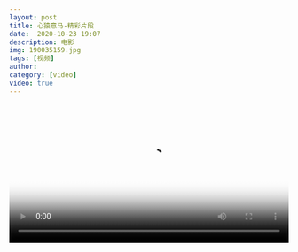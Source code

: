 ```yaml
---
layout: post
title: 心猿意马-精彩片段
date:  2020-10-23 19:07
description: 电影
img: 190035159.jpg
tags: [视频]
author: 
category: [video]
video: true
---
```

<video controls loop preload="auto" poster="/assets/img/190035159.jpg" width="100%" src="https://oss.xnan.top/%E5%B8%85%E5%93%A5%E8%A7%86%E9%A2%91/%E5%BF%83%E7%8C%BF%E6%84%8F%E9%A9%AC-%E7%B2%BE%E5%BD%A9%E7%89%87%E6%AE%B5.mp4"></video>
     
